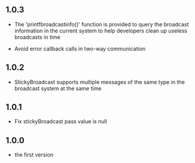 ## 1.0.3

- The 'printfbroadcastinfo()' function is provided to query the broadcast information in the current system to help developers clean up useless broadcasts in time

- Avoid error callback calls in two-way communication

## 1.0.2

- StickyBroadcast supports multiple messages of the same type in the broadcast system at the same time


## 1.0.1

- Fix stickyBroadcast pass value is null


## 1.0.0

- the first version
